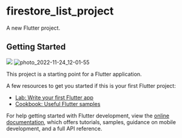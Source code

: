 # firestore_list_project

A new Flutter project.

## Getting Started
![](D:/photo_2022-11-24_12-01-55.jpg)
![photo_2022-11-24_12-01-55](https://user-images.githubusercontent.com/110228652/203716056-a104e7c1-d4e5-4d3f-b37f-816729c4798c.jpg)

This project is a starting point for a Flutter application.

A few resources to get you started if this is your first Flutter project:

- [Lab: Write your first Flutter app](https://docs.flutter.dev/get-started/codelab)
- [Cookbook: Useful Flutter samples](https://docs.flutter.dev/cookbook)

For help getting started with Flutter development, view the
[online documentation](https://docs.flutter.dev/), which offers tutorials,
samples, guidance on mobile development, and a full API reference.
